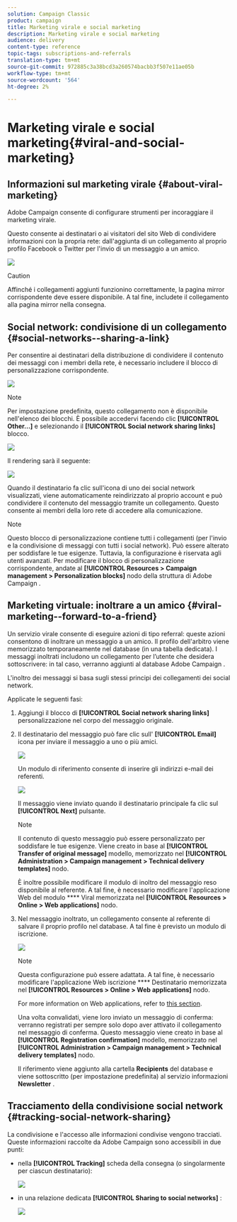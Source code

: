 ```yaml
---
solution: Campaign Classic
product: campaign
title: Marketing virale e social marketing
description: Marketing virale e social marketing
audience: delivery
content-type: reference
topic-tags: subscriptions-and-referrals
translation-type: tm+mt
source-git-commit: 972885c3a38bcd3a260574bacbb3f507e11ae05b
workflow-type: tm+mt
source-wordcount: '564'
ht-degree: 2%

---
```



# Marketing virale e social marketing{#viral-and-social-marketing}

## Informazioni sul marketing virale {#about-viral-marketing}

 Adobe Campaign consente di configurare strumenti per incoraggiare il marketing virale.

Questo consente ai destinatari o ai visitatori del sito Web di condividere informazioni con la propria rete: dall&#39;aggiunta di un collegamento al proprio profilo Facebook o Twitter per l&#39;invio di un messaggio a un amico.

![](assets/s_ncs_user_viral_icons.png)

>[!CAUTION]
>
>Affinché i collegamenti aggiunti funzionino correttamente, la pagina mirror corrispondente deve essere disponibile. A tal fine, includete il collegamento alla pagina mirror nella consegna.

## Social network: condivisione di un collegamento {#social-networks--sharing-a-link}

Per consentire ai destinatari della distribuzione di condividere il contenuto dei messaggi con i membri della rete, è necessario includere il blocco di personalizzazione corrispondente.

![](assets/s_ncs_user_viral_add_link.png)

>[!NOTE]
>
>Per impostazione predefinita, questo collegamento non è disponibile nell&#39;elenco dei blocchi. È possibile accedervi facendo clic **[!UICONTROL Other...]** e selezionando il **[!UICONTROL Social network sharing links]** blocco.

![](assets/s_ncs_user_viral_add_link_via_others.png)

Il rendering sarà il seguente:

![](assets/s_ncs_user_viral_add_link_rendering.png)

Quando il destinatario fa clic sull&#39;icona di uno dei social network visualizzati, viene automaticamente reindirizzato al proprio account e può condividere il contenuto del messaggio tramite un collegamento. Questo consente ai membri della loro rete di accedere alla comunicazione.

>[!NOTE]
>
>Questo blocco di personalizzazione contiene tutti i collegamenti (per l&#39;invio e la condivisione di messaggi con tutti i social network). Può essere alterato per soddisfare le tue esigenze. Tuttavia, la configurazione è riservata agli utenti avanzati. Per modificare il blocco di personalizzazione corrispondente, andate al **[!UICONTROL Resources > Campaign management > Personalization blocks]** nodo della struttura di Adobe Campaign .

## Marketing virtuale: inoltrare a un amico {#viral-marketing--forward-to-a-friend}

Un servizio virale consente di eseguire azioni di tipo referral: queste azioni consentono di inoltrare un messaggio a un amico. Il profilo dell&#39;arbitro viene memorizzato temporaneamente nel database (in una tabella dedicata). I messaggi inoltrati includono un collegamento per l’utente che desidera sottoscrivere: in tal caso, verranno aggiunti al database Adobe Campaign .

L&#39;inoltro dei messaggi si basa sugli stessi principi dei collegamenti dei social network.

Applicate le seguenti fasi:

1. Aggiungi il blocco di **[!UICONTROL Social network sharing links]** personalizzazione nel corpo del messaggio originale.
1. Il destinatario del messaggio può fare clic sull&#39; **[!UICONTROL Email]** icona per inviare il messaggio a uno o più amici.

   ![](assets/s_ncs_user_viral_email_link.png)

   Un modulo di riferimento consente di inserire gli indirizzi e-mail dei referenti.

   ![](assets/s_ncs_user_viral_email_msg.png)

   Il messaggio viene inviato quando il destinatario principale fa clic sul **[!UICONTROL Next]** pulsante.

   >[!NOTE]
   >
   >Il contenuto di questo messaggio può essere personalizzato per soddisfare le tue esigenze. Viene creato in base al **[!UICONTROL Transfer of original message]** modello, memorizzato nel **[!UICONTROL Administration > Campaign management > Technical delivery templates]** nodo.
   >
   >È inoltre possibile modificare il modulo di inoltro del messaggio reso disponibile al referente. A tal fine, è necessario modificare l&#39;applicazione Web del modulo **** Viral memorizzata nel **[!UICONTROL Resources > Online > Web applications]** nodo.

1. Nel messaggio inoltrato, un collegamento consente al referente di salvare il proprio profilo nel database. A tal fine è previsto un modulo di iscrizione.

   ![](assets/s_ncs_user_viral_create_account_form.png)

   >[!NOTE]
   >
   >Questa configurazione può essere adattata. A tal fine, è necessario modificare l&#39;applicazione Web iscrizione **** Destinatario memorizzata nel **[!UICONTROL Resources > Online > Web applications]** nodo.
   >
   >For more information on Web applications, refer to [this section](../../web/using/about-web-applications.md).

   Una volta convalidati, viene loro inviato un messaggio di conferma: verranno registrati per sempre solo dopo aver attivato il collegamento nel messaggio di conferma. Questo messaggio viene creato in base al **[!UICONTROL Registration confirmation]** modello, memorizzato nel **[!UICONTROL Administration > Campaign management > Technical delivery templates]** nodo.

   Il riferimento viene aggiunto alla cartella **Recipients** del database e viene sottoscritto (per impostazione predefinita) al servizio informazioni **Newsletter** .

## Tracciamento della condivisione social network {#tracking-social-network-sharing}

La condivisione e l&#39;accesso alle informazioni condivise vengono tracciati. Queste informazioni raccolte da  Adobe Campaign sono accessibili in due punti:

* nella **[!UICONTROL Tracking]** scheda della consegna (o singolarmente per ciascun destinatario):

   ![](assets/s_ncs_user_network_del_tracking_tab.png)

* in una relazione dedicata **[!UICONTROL Sharing to social networks]** :

   ![](assets/s_ncs_user_viral_report.png)

